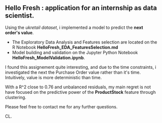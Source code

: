 ## Hello Fresh : application for an internship as data scientist.


Using the *ukretail dataset*, i implemented a model to predict the **next order's value**.

- The Exploratory Data Analysis and Features selection are located on the R Notebook **HelloFresh_EDA_FeaturesSelection.md**
- Model building and validation on the Jupyter Python Notebook **HelloFresh_ModelValidation.ipynb**.


I found this assignement quite interesting, and due to the time constraints, i investigated the next the Purchase Order value rather than it's time. Intuitively, value is more deterministic than time.

With a R^2 close to 0.76 and unbalanced residuals, my main regret is not have focused on the predictive power of the **ProductStock** feature through clustering.


Please feel free to contact me for any further questions.

 
 CL.

